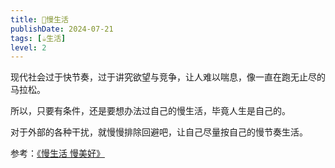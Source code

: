 ```yaml
---
title: 🌳慢生活
publishDate: 2024-07-21
tags: [☕生活]
level: 2
---
```


现代社会过于快节奏，过于讲究欲望与竞争，让人难以喘息，像一直在跑无止尽的马拉松。

所以，只要有条件，还是要想办法过自己的慢生活，毕竟人生是自己的。

对于外部的各种干扰，就慢慢排除回避吧，让自己尽量按自己的慢节奏生活。

参考：[《慢生活 慢美好》](https://book.douban.com/subject/26363552/)
